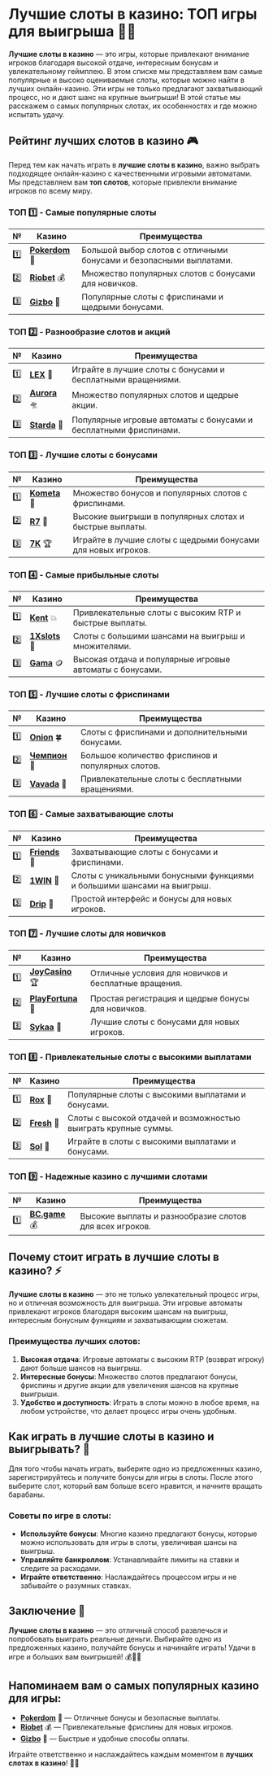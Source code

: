 # Лучшие слоты в казино: ТОП игры для выигрыша 🎰💸

**Лучшие слоты в казино** — это игры, которые привлекают внимание игроков благодаря высокой отдаче, интересным бонусам и увлекательному геймплею. В этом списке мы представляем вам самые популярные и высоко оцениваемые слоты, которые можно найти в лучших онлайн-казино. Эти игры не только предлагают захватывающий процесс, но и дают шанс на крупные выигрыши! В этой статье мы расскажем о самых популярных слотах, их особенностях и где можно испытать удачу.

## Рейтинг лучших слотов в казино 🎮

Перед тем как начать играть в **лучшие слоты в казино**, важно выбрать подходящее онлайн-казино с качественными игровыми автоматами. Мы представляем вам **топ слотов**, которые привлекли внимание игроков по всему миру.

### ТОП 1️⃣ - Самые популярные слоты

| №  | Казино | Преимущества |
|----|--------|--------------|
| 1️⃣ | [**Pokerdom**](https://brandplay.link/4k77v2yx) 🎉 | Большой выбор слотов с отличными бонусами и безопасными выплатами. |
| 2️⃣ | [**Riobet**](https://brandplay.link/7xBLTPyj) 💰 | Множество популярных слотов с бонусами для новичков. |
| 3️⃣ | [**Gizbo**](https://brandplay.link/bprXw4YV) 🎁 | Популярные слоты с фриспинами и щедрыми бонусами. |

### ТОП 2️⃣ - Разнообразие слотов и акций

| №  | Казино | Преимущества |
|----|--------|--------------|
| 1️⃣ | [**LEX**](https://brandplay.link/zW4hdDFV) 🎯 | Играйте в лучшие слоты с бонусами и бесплатными вращениями. |
| 2️⃣ | [**Aurora**](https://10trafic-stat2.com/click/668546556bcc6313411604bd/6766/13032/subaccount) 🛸 | Множество популярных слотов и щедрые акции. |
| 3️⃣ | [**Starda**](https://brandplay.link/fB7xwRFL) 🎉 | Популярные игровые автоматы с бонусами и бесплатными фриспинами. |

### ТОП 3️⃣ - Лучшие слоты с бонусами

| №  | Казино | Преимущества |
|----|--------|--------------|
| 1️⃣ | [**Kometa**](https://brandplay.link/8ZymQJV8) 💎 | Множество бонусов и популярных слотов с фриспинами. |
| 2️⃣ | [**R7**](https://brandplay.link/bMd3Yjsw) 🎯 | Высокие выигрыши в популярных слотах и быстрые выплаты. |
| 3️⃣ | [**7K**](https://brandplay.link/BvQyFShp) 🏆 | Играйте в лучшие слоты с щедрыми бонусами для новых игроков. |

### ТОП 4️⃣ - Самые прибыльные слоты

| №  | Казино | Преимущества |
|----|--------|--------------|
| 1️⃣ | [**Kent**](https://brandplay.link/Fv2WP3js) 💥 | Привлекательные слоты с высоким RTP и быстрые выплаты. |
| 2️⃣ | [**1Xslots**](https://brandplay.link/hSB1khtr) 🏅 | Слоты с большими шансами на выигрыш и множителями. |
| 3️⃣ | [**Gama**](https://brandplay.link/j6NMKsDz) 🪙 | Высокая отдача и популярные игровые автоматы с бонусами. |

### ТОП 5️⃣ - Лучшие слоты с фриспинами

| №  | Казино | Преимущества |
|----|--------|--------------|
| 1️⃣ | [**Onion**](https://brandplay.link/zBGRVpQ9) 🍀 | Слоты с фриспинами и дополнительными бонусами. |
| 2️⃣ | [**Чемпион**](https://temon-gter.cfd/go/lRq?p80412p304504pcc44t17455) 🏅 | Большое количество фриспинов и популярных слотов. |
| 3️⃣ | [**Vavada**](https://vavadapartner.pro/?promo=ea5c9275-6854-4505-94fc-95ab18221945-linkb2) 🎁 | Привлекательные слоты с бесплатными вращениями. |

### ТОП 6️⃣ - Самые захватывающие слоты

| №  | Казино | Преимущества |
|----|--------|--------------|
| 1️⃣ | [**Friends**](https://gofriends.vc/linkb2) 🎰 | Захватывающие слоты с бонусами и фриспинами. |
| 2️⃣ | [**1WIN**](https://brandplay.link/smXVpBbG) 💸 | Слоты с уникальными бонусными функциями и большими шансами на выигрыш. |
| 3️⃣ | [**Drip**](https://drp-ircp01.com/c07e6a3db) 🤑 | Простой интерфейс и бонусы для новых игроков. |

### ТОП 7️⃣ - Лучшие слоты для новичков

| №  | Казино | Преимущества |
|----|--------|--------------|
| 1️⃣ | [**JoyCasino**](https://rpc30.call2me.pro/?/ru/registration?apkpop=0&partner=p24970p3291217pc98f) 🏆 | Отличные условия для новичков и бесплатные вращения. |
| 2️⃣ | [**PlayFortuna**](https://fortunapromo.net/alt/playfortuna/registration?0dc4a9362a71feb7e3f165fb8e766f70) 🎉 | Простая регистрация и щедрые бонусы для новичков. |
| 3️⃣ | [**Sykaa**](https://s-two-way.com/?source=linkb2&pid=30697) 💎 | Лучшие слоты с бонусами для новых игроков. |

### ТОП 8️⃣ - Привлекательные слоты с высокими выплатами

| №  | Казино | Преимущества |
|----|--------|--------------|
| 1️⃣ | [**Rox**](https://rox-pvwfpjgcxe.com/cb1ee18a5) 🎯 | Популярные слоты с высокими выплатами и бонусами. |
| 2️⃣ | [**Fresh**](https://fresh-eumwkxwao.com/c3f7b485d) 🎰 | Слоты с высокой отдачей и возможностью выиграть крупные суммы. |
| 3️⃣ | [**Sol**](https://sol-mmtdzfbaco.com/cb2415bca) 🏅 | Играйте в слоты с высокими выплатами и бонусами. |

### ТОП 9️⃣ - Надежные казино с лучшими слотами

| №  | Казино | Преимущества |
|----|--------|--------------|
| 1️⃣ | [**BC.game**](https://partnerbcgame.com/dcc53d441) 💰 | Высокие выплаты и разнообразие слотов для всех игроков. |

## Почему стоит играть в **лучшие слоты в казино**? ⚡

**Лучшие слоты в казино** — это не только увлекательный процесс игры, но и отличная возможность для выигрыша. Эти игровые автоматы привлекают игроков благодаря высоким шансам на выигрыш, интересным бонусным функциям и захватывающим сюжетам.

### Преимущества лучших слотов:
1. **Высокая отдача**: Игровые автоматы с высоким RTP (возврат игроку) дают больше шансов на выигрыш.
2. **Интересные бонусы**: Множество слотов предлагают бонусы, фриспины и другие акции для увеличения шансов на крупные выигрыши.
3. **Удобство и доступность**: Играть в слоты можно в любое время, на любом устройстве, что делает процесс игры очень удобным.

## Как играть в **лучшие слоты в казино** и выигрывать? 🎰

Для того чтобы начать играть, выберите одно из предложенных казино, зарегистрируйтесь и получите бонусы для игры в слоты. После этого выберите слот, который вам больше всего нравится, и начните вращать барабаны.

### Советы по игре в слоты:
- **Используйте бонусы**: Многие казино предлагают бонусы, которые можно использовать для игры в слоты, увеличивая шансы на выигрыш.
- **Управляйте банкроллом**: Устанавливайте лимиты на ставки и следите за расходами.
- **Играйте ответственно**: Наслаждайтесь процессом игры и не забывайте о разумных ставках.

## Заключение 🌟

**Лучшие слоты в казино** — это отличный способ развлечься и попробовать выиграть реальные деньги. Выбирайте одно из предложенных казино, получайте бонусы и начинайте играть! Удачи в игре и больших вам выигрышей! 💰🎰✨

## Напоминаем вам о самых популярных казино для игры:

- [**Pokerdom**](https://brandplay.link/4k77v2yx) 🎉 — Отличные бонусы и безопасные выплаты.
- [**Riobet**](https://brandplay.link/7xBLTPyj) 💰 — Привлекательные фриспины для новых игроков.
- [**Gizbo**](https://brandplay.link/bprXw4YV) 🎁 — Быстрые и удобные способы оплаты.

Играйте ответственно и наслаждайтесь каждым моментом в **лучших слотах в казино**! 🎰💸
